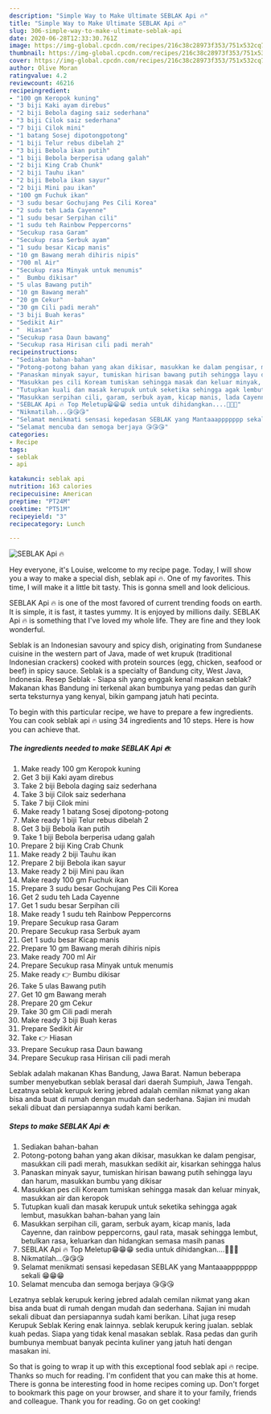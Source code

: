 ```yaml
---
description: "Simple Way to Make Ultimate SEBLAK Api 🔥"
title: "Simple Way to Make Ultimate SEBLAK Api 🔥"
slug: 306-simple-way-to-make-ultimate-seblak-api
date: 2020-06-28T12:33:30.761Z
image: https://img-global.cpcdn.com/recipes/216c38c28973f353/751x532cq70/seblak-api-🔥-resipi-foto-utama.jpg
thumbnail: https://img-global.cpcdn.com/recipes/216c38c28973f353/751x532cq70/seblak-api-🔥-resipi-foto-utama.jpg
cover: https://img-global.cpcdn.com/recipes/216c38c28973f353/751x532cq70/seblak-api-🔥-resipi-foto-utama.jpg
author: Olive Moran
ratingvalue: 4.2
reviewcount: 46216
recipeingredient:
- "100 gm Keropok kuning"
- "3 biji Kaki ayam direbus"
- "2 biji Bebola daging saiz sederhana"
- "3 biji Cilok saiz sederhana"
- "7 biji Cilok mini"
- "1 batang Sosej dipotongpotong"
- "1 biji Telur rebus dibelah 2"
- "3 biji Bebola ikan putih"
- "1 biji Bebola berperisa udang galah"
- "2 biji King Crab Chunk"
- "2 biji Tauhu ikan"
- "2 biji Bebola ikan sayur"
- "2 biji Mini pau ikan"
- "100 gm Fuchuk ikan"
- "3 sudu besar Gochujang Pes Cili Korea"
- "2 sudu teh Lada Cayenne"
- "1 sudu besar Serpihan cili"
- "1 sudu teh Rainbow Peppercorns"
- "Secukup rasa Garam"
- "Secukup rasa Serbuk ayam"
- "1 sudu besar Kicap manis"
- "10 gm Bawang merah dihiris nipis"
- "700 ml Air"
- "Secukup rasa Minyak untuk menumis"
- "  Bumbu dikisar"
- "5 ulas Bawang putih"
- "10 gm Bawang merah"
- "20 gm Cekur"
- "30 gm Cili padi merah"
- "3 biji Buah keras"
- "Sedikit Air"
- "  Hiasan"
- "Secukup rasa Daun bawang"
- "Secukup rasa Hirisan cili padi merah"
recipeinstructions:
- "Sediakan bahan-bahan"
- "Potong-potong bahan yang akan dikisar, masukkan ke dalam pengisar, masukkan cili padi merah, masukkan sedikit air, kisarkan sehingga halus"
- "Panaskan minyak sayur, tumiskan hirisan bawang putih sehingga layu dan harum, masukkan bumbu yang dikisar"
- "Masukkan pes cili Koream tumiskan sehingga masak dan keluar minyak, masukkan air dan keropok"
- "Tutupkan kuali dan masak kerupuk untuk seketika sehingga agak lembut, masukkan bahan-bahan yang lain"
- "Masukkan serpihan cili, garam, serbuk ayam, kicap manis, lada Cayenne, dan rainbow peppercorns, gaul rata, masak sehingga lembut, betulkan rasa, keluarkan dan hidangkan semasa masih panas"
- "SEBLAK Api 🔥 Top Meletup😁😁😁 sedia untuk dihidangkan....🤤🤤🤤"
- "Nikmatilah...😘😘😘"
- "Selamat menikmati sensasi kepedasan SEBLAK yang Mantaaappppppp sekali 😁😁😁"
- "Selamat mencuba dan semoga berjaya 😘😘😘"
categories:
- Recipe
tags:
- seblak
- api

katakunci: seblak api 
nutrition: 163 calories
recipecuisine: American
preptime: "PT24M"
cooktime: "PT51M"
recipeyield: "3"
recipecategory: Lunch

---
```



![SEBLAK Api 🔥](https://img-global.cpcdn.com/recipes/216c38c28973f353/751x532cq70/seblak-api-🔥-resipi-foto-utama.jpg)

Hey everyone, it's Louise, welcome to my recipe page. Today, I will show you a way to make a special dish, seblak api 🔥. One of my favorites. This time, I will make it a little bit tasty. This is gonna smell and look delicious.

SEBLAK Api 🔥 is one of the most favored of current trending foods on earth. It is simple, it is fast, it tastes yummy. It is enjoyed by millions daily. SEBLAK Api 🔥 is something that I've loved my whole life. They are fine and they look wonderful.

Seblak is an Indonesian savoury and spicy dish, originating from Sundanese cuisine in the western part of Java, made of wet krupuk (traditional Indonesian crackers) cooked with protein sources (egg, chicken, seafood or beef) in spicy sauce. Seblak is a specialty of Bandung city, West Java, Indonesia. Resep Seblak - Siapa sih yang enggak kenal masakan seblak? Makanan khas Bandung ini terkenal akan bumbunya yang pedas dan gurih serta teksturnya yang kenyal, bikin gampang jatuh hati pecinta.


To begin with this particular recipe, we have to prepare a few ingredients. You can cook seblak api 🔥 using 34 ingredients and 10 steps. Here is how you can achieve that.

<!--inarticleads1-->

##### The ingredients needed to make SEBLAK Api 🔥:

1. Make ready 100 gm Keropok kuning
1. Get 3 biji Kaki ayam direbus
1. Take 2 biji Bebola daging saiz sederhana
1. Take 3 biji Cilok saiz sederhana
1. Take 7 biji Cilok mini
1. Make ready 1 batang Sosej dipotong-potong
1. Make ready 1 biji Telur rebus dibelah 2
1. Get 3 biji Bebola ikan putih
1. Take 1 biji Bebola berperisa udang galah
1. Prepare 2 biji King Crab Chunk
1. Make ready 2 biji Tauhu ikan
1. Prepare 2 biji Bebola ikan sayur
1. Make ready 2 biji Mini pau ikan
1. Make ready 100 gm Fuchuk ikan
1. Prepare 3 sudu besar Gochujang Pes Cili Korea
1. Get 2 sudu teh Lada Cayenne
1. Get 1 sudu besar Serpihan cili
1. Make ready 1 sudu teh Rainbow Peppercorns
1. Prepare Secukup rasa Garam
1. Prepare Secukup rasa Serbuk ayam
1. Get 1 sudu besar Kicap manis
1. Prepare 10 gm Bawang merah dihiris nipis
1. Make ready 700 ml Air
1. Prepare Secukup rasa Minyak untuk menumis
1. Make ready  👉 Bumbu dikisar
1. Take 5 ulas Bawang putih
1. Get 10 gm Bawang merah
1. Prepare 20 gm Cekur
1. Take 30 gm Cili padi merah
1. Make ready 3 biji Buah keras
1. Prepare Sedikit Air
1. Take  👉 Hiasan
1. Prepare Secukup rasa Daun bawang
1. Prepare Secukup rasa Hirisan cili padi merah


Seblak adalah makanan Khas Bandung, Jawa Barat. Namun beberapa sumber menyebutkan seblak berasal dari daerah Sumpiuh, Jawa Tengah. Lezatnya seblak kerupuk kering jebred adalah cemilan nikmat yang akan bisa anda buat di rumah dengan mudah dan sederhana. Sajian ini mudah sekali dibuat dan persiapannya sudah kami berikan. 

<!--inarticleads2-->

##### Steps to make SEBLAK Api 🔥:

1. Sediakan bahan-bahan
1. Potong-potong bahan yang akan dikisar, masukkan ke dalam pengisar, masukkan cili padi merah, masukkan sedikit air, kisarkan sehingga halus
1. Panaskan minyak sayur, tumiskan hirisan bawang putih sehingga layu dan harum, masukkan bumbu yang dikisar
1. Masukkan pes cili Koream tumiskan sehingga masak dan keluar minyak, masukkan air dan keropok
1. Tutupkan kuali dan masak kerupuk untuk seketika sehingga agak lembut, masukkan bahan-bahan yang lain
1. Masukkan serpihan cili, garam, serbuk ayam, kicap manis, lada Cayenne, dan rainbow peppercorns, gaul rata, masak sehingga lembut, betulkan rasa, keluarkan dan hidangkan semasa masih panas
1. SEBLAK Api 🔥 Top Meletup😁😁😁 sedia untuk dihidangkan....🤤🤤🤤
1. Nikmatilah...😘😘😘
1. Selamat menikmati sensasi kepedasan SEBLAK yang Mantaaappppppp sekali 😁😁😁
1. Selamat mencuba dan semoga berjaya 😘😘😘


Lezatnya seblak kerupuk kering jebred adalah cemilan nikmat yang akan bisa anda buat di rumah dengan mudah dan sederhana. Sajian ini mudah sekali dibuat dan persiapannya sudah kami berikan. Lihat juga resep Kerupuk Seblak Kering enak lainnya. seblak kerupuk kering jualan. seblak kuah pedas. Siapa yang tidak kenal masakan seblak. Rasa pedas dan gurih bumbunya membuat banyak pecinta kuliner yang jatuh hati dengan masakan ini. 

So that is going to wrap it up with this exceptional food seblak api 🔥 recipe. Thanks so much for reading. I'm confident that you can make this at home. There is gonna be interesting food in home recipes coming up. Don't forget to bookmark this page on your browser, and share it to your family, friends and colleague. Thank you for reading. Go on get cooking!
